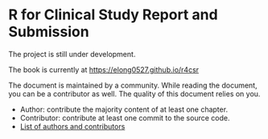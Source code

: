 # R for Clinical Study Report and Submission

The project is still under development. 

The book is currently at https://elong0527.github.io/r4csr

The document is maintained by a community. 
While reading the document, you can be a contributor as well. 
The quality of this document relies on you. 

- Author: contribute the majority content of at least one chapter. 
- Contributor: contribute at least one commit to the source code. 
- [List of authors and contributors](https://elong0527.github.io/r4csr/#list-of-authors-and-contributors)